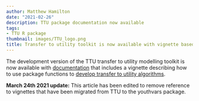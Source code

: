 ```yaml
---
author: Matthew Hamilton
date: "2021-02-26"
description: TTU package documentation now available
tags:
- TTU R package
thumbnail: images/TTU_logo.png
title: Transfer to utility toolkit is now available with vignette based documentation
---
```


The development version of the TTU transfer to utility modelling toolkit is now available with [documentation](https://ready4-dev.github.io/TTU/index.html) that includes a vignette describing how to use package functions to [develop transfer to utility algorithms](https://ready4-dev.github.io/TTU/articles/Model_TTU.html). 

**March 24th 2021 update:** This article has been edited to remove reference to vignettes that have been migrated from TTU to the youthvars package.





